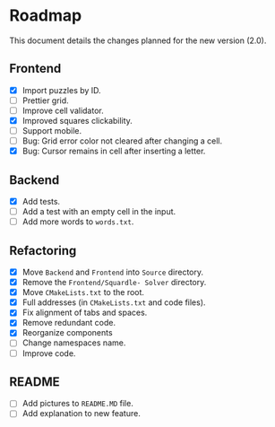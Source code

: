 # Roadmap
This document details the changes planned for the new version (2.0).

## Frontend
- [X] Import puzzles by ID.
- [ ] Prettier grid.
- [ ] Improve cell validator.
- [X] Improved squares clickability.
- [ ] Support mobile.
- [ ] Bug: Grid error color not cleared after changing a cell.
- [X] Bug: Cursor remains in cell after inserting a letter.
 
## Backend
- [X] Add tests.
- [ ] Add a test with an empty cell in the input. 
- [ ] Add more words to `words.txt`.

## Refactoring
- [X] Move `Backend` and `Frontend` into `Source` directory.
- [X] Remove the `Frontend/Squardle- Solver` directory.
- [X] Move `CMakeLists.txt` to the root.
- [X] Full addresses (in `CMakeLists.txt` and code files).
- [X] Fix alignment of tabs and spaces.
- [X] Remove redundant code.
- [X] Reorganize components
- [ ] Change namespaces name.
- [ ] Improve code.

## README
- [ ] Add pictures to `README.MD` file.
- [ ] Add explanation to new feature.
